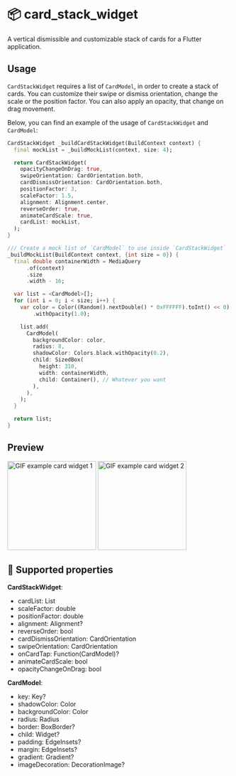 # 📦 card_stack_widget

A vertical dismissible and customizable stack of cards for a Flutter application.

## Usage

`CardStackWidget` requires a list of `CardModel`, in order to create a stack of cards. You can
customize their swipe or dismiss orientation, change the scale or the position factor. You can also
apply an opacity, that change on drag movement.

Below, you can find an example of the usage of `CardStackWidget` and `CardModel`:

```dart
CardStackWidget _buildCardStackWidget(BuildContext context) {
  final mockList = _buildMockList(context, size: 4);

  return CardStackWidget(
    opacityChangeOnDrag: true,
    swipeOrientation: CardOrientation.both,
    cardDismissOrientation: CardOrientation.both,
    positionFactor: 3,
    scaleFactor: 1.5,
    alignment: Alignment.center,
    reverseOrder: true,
    animateCardScale: true,
    cardList: mockList,
  );
}

/// Create a mock list of `CardModel` to use inside `CardStackWidget`
_buildMockList(BuildContext context, {int size = 0}) {
  final double containerWidth = MediaQuery
      .of(context)
      .size
      .width - 16;

  var list = <CardModel>[];
  for (int i = 0; i < size; i++) {
    var color = Color((Random().nextDouble() * 0xFFFFFF).toInt() << 0)
        .withOpacity(1.0);

    list.add(
      CardModel(
        backgroundColor: color,
        radius: 8,
        shadowColor: Colors.black.withOpacity(0.2),
        child: SizedBox(
          height: 310,
          width: containerWidth,
          child: Container(), // Whatever you want
        ),
      ),
    );
  }

  return list;
}
```

## Preview

<img src="https://github.com/federicoviceconti/card_stack_widget/blob/master/example/gif/change_example_1.gif?raw=true" alt="GIF example card widget 1" width="200">

<img src="https://github.com/federicoviceconti/card_stack_widget/blob/master/example/gif/change_example_2.gif?raw=true" alt="GIF example card widget 2" width="200">

## 🚀 Supported properties

**CardStackWidget**:
- cardList: List<CardModel>
- scaleFactor: double
- positionFactor: double
- alignment: Alignment?
- reverseOrder: bool
- cardDismissOrientation: CardOrientation
- swipeOrientation: CardOrientation
- onCardTap: Function(CardModel)?
- animateCardScale: bool
- opacityChangeOnDrag: bool

**CardModel**:
- key: Key?
- shadowColor: Color 
- backgroundColor: Color 
- radius: Radius 
- border: BoxBorder?
- child: Widget?
- padding: EdgeInsets?
- margin: EdgeInsets?
- gradient: Gradient?
- imageDecoration: DecorationImage?

